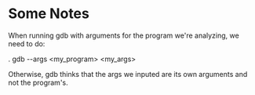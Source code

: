 # Some Notes

When running gdb with arguments for the program we're analyzing, we need to do:

. gdb --args <my_program> <my_args>

Otherwise, gdb thinks that the args we inputed are its own arguments and not the program's.
